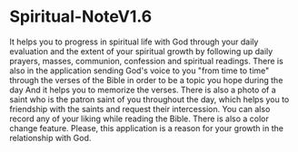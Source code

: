 # Spiritual-NoteV1.6
It helps you to progress in spiritual life with God through your daily evaluation and the extent of your spiritual growth by following up daily prayers, masses, communion, confession and spiritual readings. There is also in the application sending God's voice to you "from time to time" through the verses of the Bible in order to be a topic you hope during the day And it helps you to memorize the verses. There is also a photo of a saint who is the patron saint of you throughout the day, which helps you to friendship with the saints and request their intercession. You can also record any of your liking while reading the Bible. There is also a color change feature. Please, this application is a reason for your growth in the relationship with God.

